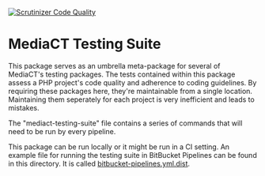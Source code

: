 [![Scrutinizer Code Quality](https://scrutinizer-ci.com/g/mediact/testing-suite/badges/quality-score.png?b=master)](https://scrutinizer-ci.com/g/mediact/testing-suite/?branch=master)

# MediaCT Testing Suite

This package serves as an umbrella meta-package for several of MediaCT's testing 
packages. The tests contained within this package assess a PHP project's code quality
and adherence to coding guidelines. By requiring these packages here, they're 
maintainable from a single location. Maintaining them seperately for each project 
is very inefficient and leads to mistakes.  

The "mediact-testing-suite" file contains a series of commands that will need to be run by every pipeline.

This package can be run locally or it might be run in a CI setting.
An example file for running the testing suite in BitBucket Pipelines can be found in this directory. It is called [bitbucket-pipelines.yml.dist](bitbucket-pipelines.yml.dist).
